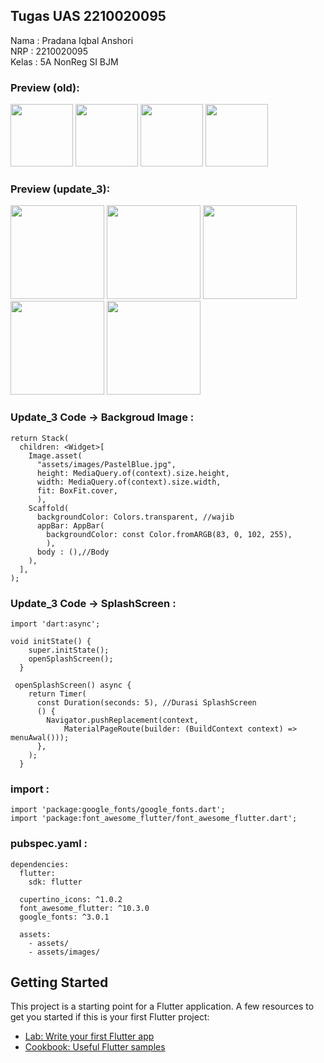 ## Tugas UAS 2210020095
Nama : Pradana Iqbal Anshori</br>
NRP : 2210020095</br>
Kelas : 5A NonReg SI BJM</br>

### Preview (old):
<p>
<img src="https://user-images.githubusercontent.com/26644007/212778975-36bfac84-9273-4005-97e9-89137c898dd8.png" width="100" />
<img src="https://user-images.githubusercontent.com/26644007/212779016-f3bce673-5e45-4b41-8536-b0b03b778777.png" width="100" />
<img src="https://user-images.githubusercontent.com/26644007/212779013-c080d0c5-8e32-45f7-a8e8-13e7cabcc278.png" width="100" />
<img src="https://user-images.githubusercontent.com/26644007/212779005-ab8db604-4c3f-4e3e-8409-727948039bc8.png" width="100" />
</p>

### Preview (update_3):
<p>
<img src="https://user-images.githubusercontent.com/26644007/213221578-d7d4b7f8-1aac-4e8e-9eb9-317880e44c3a.png" width="150" />
<img src="https://user-images.githubusercontent.com/26644007/213218570-199c6eba-ed96-48e1-b9fe-67947becc7b3.png" width="150" />
<img src="https://user-images.githubusercontent.com/26644007/213218644-552bb8bd-ede2-4c66-8323-85e50904faed.png" width="150" />
<img src="https://user-images.githubusercontent.com/26644007/213222206-46fd3f7f-e549-4788-bd30-a112f5c16b4f.png" width="150" />
<img src="https://user-images.githubusercontent.com/26644007/213221548-2f0f2ca8-dc5d-413f-842d-8fc259b8aeff.png" width="150" />
</p>

### Update_3 Code -> Backgroud Image :
```
return Stack(
  children: <Widget>[
    Image.asset(
      "assets/images/PastelBlue.jpg",
      height: MediaQuery.of(context).size.height,
      width: MediaQuery.of(context).size.width,
      fit: BoxFit.cover,
      ),
    Scaffold(
      backgroundColor: Colors.transparent, //wajib
      appBar: AppBar(
        backgroundColor: const Color.fromARGB(83, 0, 102, 255),
        ),
      body : (),//Body
    ),
  ],
);
```
### Update_3 Code -> SplashScreen :
```
import 'dart:async';

void initState() {
    super.initState();
    openSplashScreen();
  }
 
 openSplashScreen() async {
    return Timer(
      const Duration(seconds: 5), //Durasi SplashScreen
      () {
        Navigator.pushReplacement(context,
            MaterialPageRoute(builder: (BuildContext context) => menuAwal()));
      },
    );
  }

```

### import :
```
import 'package:google_fonts/google_fonts.dart';
import 'package:font_awesome_flutter/font_awesome_flutter.dart';
```
### pubspec.yaml :
```
dependencies:
  flutter:
    sdk: flutter

  cupertino_icons: ^1.0.2
  font_awesome_flutter: ^10.3.0
  google_fonts: ^3.0.1
```
```
  assets:
    - assets/
    - assets/images/
```

## Getting Started

This project is a starting point for a Flutter application.
A few resources to get you started if this is your first Flutter project:
- [Lab: Write your first Flutter app](https://docs.flutter.dev/get-started/codelab)
- [Cookbook: Useful Flutter samples](https://docs.flutter.dev/cookbook)



